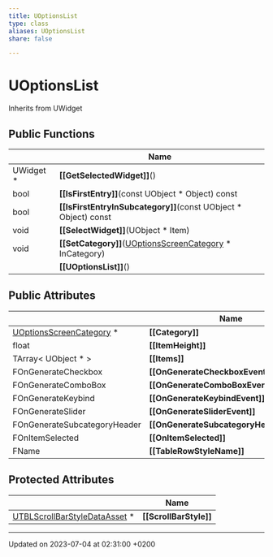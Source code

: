 ```yaml
---
title: UOptionsList
type: class
aliases: UOptionsList
share: false

---
```


# UOptionsList





Inherits from UWidget

## Public Functions

|                | Name           |
| -------------- | -------------- |
| UWidget * | **[[GetSelectedWidget]]**() |
| bool | **[[IsFirstEntry]]**(const UObject * Object) const |
| bool | **[[IsFirstEntryInSubcategory]]**(const UObject * Object) const |
| void | **[[SelectWidget]]**(UObject * Item) |
| void | **[[SetCategory]]**([UOptionsScreenCategory](/docs/SDK/Source/Classes/classUOptionsScreenCategory.md) * InCategory) |
| | **[[UOptionsList]]**() |

## Public Attributes

|                | Name           |
| -------------- | -------------- |
| [UOptionsScreenCategory](/docs/SDK/Source/Classes/classUOptionsScreenCategory.md) * | **[[Category]]**  |
| float | **[[ItemHeight]]**  |
| TArray< UObject * > | **[[Items]]**  |
| FOnGenerateCheckbox | **[[OnGenerateCheckboxEvent]]**  |
| FOnGenerateComboBox | **[[OnGenerateComboBoxEvent]]**  |
| FOnGenerateKeybind | **[[OnGenerateKeybindEvent]]**  |
| FOnGenerateSlider | **[[OnGenerateSliderEvent]]**  |
| FOnGenerateSubcategoryHeader | **[[OnGenerateSubcategoryHeaderEvent]]**  |
| FOnItemSelected | **[[OnItemSelected]]**  |
| FName | **[[TableRowStyleName]]**  |

## Protected Attributes

|                | Name           |
| -------------- | -------------- |
| [UTBLScrollBarStyleDataAsset](/docs/SDK/Source/Classes/classUTBLScrollBarStyleDataAsset.md) * | **[[ScrollBarStyle]]**  |

-------------------------------

Updated on 2023-07-04 at 02:31:00 +0200